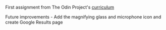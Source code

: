 First assignment from The Odin Project's [curriculum](http://www.theodinproject.com/courses/web-development-101/lessons/html-css)

Future improvements -
Add the magnifying glass and microphone icon and create Google Results page
